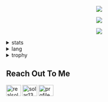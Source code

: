 <p align="center"><img src="https://lanyard-profile-readme.vercel.app/api/832383090844368946""https://discord.com/users/832383090844368946"</p>
  
<p align="center"><img src="https://komarev.com/ghpvc/?username=retributions&style=plastic&color=blue"</p> <p align="center"><img src="https://visitor-badge.glitch.me/badge?page_id=jwenjian.visitor-badge&left_color=grey&right_color=blue"<br>
  
 </p>

<details>
<summary>stats</summary>
<img src="https://github-readme-stats.vercel.app/api?username=retributions&show_icons=true&theme=tokyonight">
</details>

<details>
<summary>lang</summary>
<img src="https://github-readme-stats.vercel.app/api/top-langs/?username=retributions&langs_count=8&layout=compact&theme=tokyonight&show_icons=true">
</details>

<details>
<summary>trophy</summary>
<img src="https://github-profile-trophy.vercel.app/?username=retributions&theme=tokyonight)](https://github.com/retributions-ma/github-profile-trophy">
</details>

<h2 align="left">Reach Out To Me</h2>
<p align="left">
<a href="https://twitter.com/realsolar" target="blank"><img align="center" src="https://raw.githubusercontent.com/rahuldkjain/github-profile-readme-generator/master/src/images/icons/Social/twitter.svg" alt="realsolar" height="30" width="40" /></a>
<a href="https://www.youtube.com/c/solar1337" target="blank"><img align="center" src="https://raw.githubusercontent.com/rahuldkjain/github-profile-readme-generator/master/src/images/icons/Social/youtube.svg" alt="solar1337" height="30" width="40" /></a>
<a href="https://discord.com/user/799447765263319049" target="blank"><img align="center" src="https://raw.githubusercontent.com/rahuldkjain/github-profile-readme-generator/master/src/images/icons/Social/discord.svg" alt="profile" height="30" width="40" /></a>
</p>



